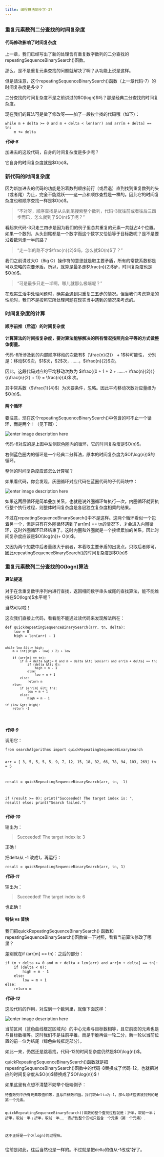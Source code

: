 ```yaml
---
title: 编程算法同步学-37
---
```

<article id="topicContainer" class="column_content"><h2 class="topic_title"></h2><div><h3 id="">重复元素数列二分查找的时间复杂度</h3>
<h4 id="-1">代码修改影响了时间复杂度</h4>
<p>上一章，我们已经写出了新的处理含有重复数字数列的二分查找的repeatingSequenceBinarySearch()函数。</p>
<p>那么，是不是重复元素查找的问题就解决了啊？从功能上说是这样。</p>
<p>但是请注意，这个repeatingSequenceBinarySearch()函数（上一章代码-7）的时间复杂度是多少？</p>
<p>二分查找的时间复杂度不是之前讲过的$O(logn)$吗？那是经典二分查找的时间复杂度。</p>
<p>现在我们的算法可是做了修改呀——加了一段挨个找的代码哦（如下）：</p>
<pre><code>while m + delta &gt;= 0 and m + delta &lt; len(arr) and arr[m + delta] == tn:
    m += delta  
</code></pre>
<p><strong><em>代码-8</em></strong></p>
<p>加进去的这段代码，自身的时间复杂度是多少呢？</p>
<p>它自身的时间复杂度就是$O(n)$。</p>
<h3 id="-2">新代码的时间复杂度</h3>
<p>因为新加进去的代码的功能是沿着数列顺序前行（或后退）直到找到重复数列的头（或者尾）为止，完全不能跳跃——这一点和顺序查找是一样的。因此它的时间复杂度也和顺序查找一样是$O(n)$。</p>
<blockquote>
  <p>“不对呀，顺序查找是从头到尾搜索整个数列，代码-3就往前或者往后三四步而已，怎么就到了$O(n)$了呢？”</p>
</blockquote>
<p>看起来代码-3只走三四步是因为我们的例子里总共重复的元素一共就占4个位置。如果一个数列，从头到尾都是一个数字而这个数字又恰恰等于目标数呢？是不是要沿着数列走一半的路？</p>
<blockquote>
  <p>“走一半的路不才$\frac{n}{2}$吗，怎么就$O(n)$了？”</p>
</blockquote>
<p>我们之前讲过大O（Big O）操作符的意思就是取主要矛盾，所有的常数系数都是可以忽略的次要矛盾，所以，就算是最多走$\frac{n}{2}$步，时间复杂度也是$O(n)$。</p>
<blockquote>
  <p>“可是最多只走一半啊，哪儿就那么极端呢？”</p>
</blockquote>
<p>在现实生活中处理问题时，确实会遇到只重复三五步的情况。但当我们考虑算法的性能时，我们不是按照它所处理问题在现实当中遇到的情况来考虑的。</p>
<h3 id="-3">时间复杂度的计算</h3>
<h4 id="-4">顺序前推（后退）的时间复杂度</h4>
<p><strong>计算算法的时间按复杂度，要对算法能够解决的所有情况按照完全平等的方式做整体衡量。</strong></p>
<p>代码-8所涉及到的内部顺序移动的次数有$（\frac{n}{2}） + 1$种可能性， 分别是：移动$0$次，$1$次，$2$次，……，$\frac{n}{2}$次。</p>
<p>因此，这段代码对应的平均移动次数为 $\frac{(0 + 1 + 2 + ……+ \frac{n}{2}）}{(\frac{n}{2} + 1)}  = \frac{n}{4}$ 次。</p>
<p>其中常系数（$\frac{1}{4}$）为次要条件，忽略。因此平均移动次数对应量级为$O(n)$。</p>
<h4 id="-5">两个循环</h4>
<p>要注意，现在这个repeatingSequenceBinarySearch()中包含的可不止一个循环，而是两个！（见下图）：</p>
<p><img src="https://images.gitbook.cn/794f54e0-a472-11e9-8ad4-eb0f3d064322" alt="enter image description here" /></p>
<p>代码-8对应的是上图中左侧灰色圈内的循环，它的时间复杂度是$O(n)$。</p>
<p>右侧蓝色圈内的循环是一个经典二分算法，原本的时间复杂度为$O(\log{n})$的循环。</p>
<p>整体的时间复杂度应该怎么计算呢？</p>
<p>如果看代码，你会发现，灰圈循环对应代码在蓝圈代码的子代码块中：</p>
<p><img src="https://images.gitbook.cn/6061d790-a473-11e9-b802-f18daf16e87f" alt="enter image description here" /></p>
<p>如果这两层循环是简单叠加关系，也就是说外圈循环每执行一次，内圈循环就要执行整个执行过程，则整体时间复杂度是各层独立复杂度相乘的结果。</p>
<p>不过在repeatingSequenceBinarySearch()中不是这样。这两个循环看似一个包着另一个，但是只有在外圈循环遇到了arr[m] == tn的情况下，才会进入内圈循环，这时外圈循环已经结束了。这时内圈和外圈就是一个接续累加的关系，因此时间复杂度应该是$O(\log{n})+ O(n)$。</p>
<p>又因为两个加数中后者量级大于前者，本着取主要矛盾的出发点，只取后者即可。因此repeatingSequenceBinarySearch()的时间复杂度是$O(n)$</p>
<h3 id="ologn">重复元素数列二分查找的O(logn)算法</h3>
<h4 id="-6">算法提速</h4>
<p>对于在含重复数字序列内进行查找，返回相同数字串头或尾的查找算法，能不能维持在$O(logn)$水平呢？</p>
<p>当然可以啦！</p>
<p>这次我们直接上代码，看看能不能通过读代码来发现解法所在：</p>
<pre><code>def quickRepeatingSequenceBinarySearch(arr, tn, delta):
    low = 0
    high = len(arr) - 1

    while low &lt;= high:
        m = int((high - low) / 2) + low

        if (arr[m] == tn):
            if m + delta &gt;= 0 and m + delta &lt; len(arr) and arr[m + delta] == tn:
                if (delta &lt; 0):
                    high = m - 1
                else:
                    low = m + 1
            else:
                return m                
        else:
            if (arr[m] &lt; tn):
                low = m + 1
            else:
                high = m - 1

    if (low &gt; high):
        return -1
</code></pre>
<p><strong><em>代码-9</em></strong></p>
<p>调用它：</p>
<pre><code>from searchAlgorithms import quickRepeatingSequenceBinarySearch

arr = [ 3, 5, 5, 5, 5, 9, 7, 12, 15, 18, 32, 66, 78, 94, 103, 269]
tn = 5

result = quickRepeatingSequenceBinarySearch(arr, tn, -1)

if (result &gt;= 0):
    print("Succeeded! The target index is: ", result)
else:
    print("Search failed.")
</code></pre>
<p><strong><em>代码-10</em></strong></p>
<p>输出为：</p>
<blockquote>
  <p>Succeeded! The target index is:  3</p>
</blockquote>
<p>正确！</p>
<p>把delta从 -1 改成1，再运行：</p>
<pre><code>result = quickRepeatingSequenceBinarySearch(arr, tn, 1)
</code></pre>
<p><strong><em>代码-11</em></strong></p>
<p>输出为：</p>
<blockquote>
  <p>Succeeded! The target index is:  6</p>
</blockquote>
<p>也正确！</p>
<h4 id="vs">特快 vs 普快</h4>
<p>我们把quickRepeatingSequenceBinarySearch() 函数和repeatingSequenceBinarySearch()函数做一下对照，看看当前算法修改了哪里？</p>
<p>差别就在if (arr[m] == tn)：之后的部分：</p>
<pre><code>if (m + delta &gt;= 0 and m + delta &lt; len(arr) and arr[m + delta] == tn):
    if (delta &lt; 0):
        high = m - 1
    else:
        low = m + 1
else:
    return m                
</code></pre>
<p><strong><em>代码-12</em></strong></p>
<p>这段代码的作用，对应到一个数列里，就像下面这样：</p>
<p><img src="https://images.gitbook.cn/db737970-9cc1-11e9-8f1a-796898d8df1a" alt="enter image description here" /> </p>
<p>当前区间（蓝色曲线框定区域内）的中心元素与目标数相等，且它前面的元素也是与目标数相等。这时我们不是往前平推，而是干脆再做一轮二分，新一轮以当前位置的前一位为结尾（绿色曲线框定部分）。</p>
<p>如此一来，仍然还是跳着找，代码-12的时间复杂度仍然是$O(\log{n})$。</p>
<p>quickRepeatingSequenceBinarySearch()函数就是把repeatingSequenceBinarySearch()函数中的代码-8替换成了代码-12，也就把对应的时间复杂度从$O(n)$替换成了$O(\log{n})$！</p>
<p>如果这里有点想不清楚不妨举个极端例子：</p>
<pre><code>待查数列中所有元素取值相等，且与目标数相当。我们取delta为-1，那么最终应该被找到的是第一个元素。

quickRepeatingSequenceBinarySearch()函数的整个查找过程就是：折半，取前一半；折半，取前一半；折半，取前一半……一直折到整个区域只包含一个元素（第一个元素）.

这不正好是一个O(logn)的过程嘛。
</code></pre>
<p>往前是如此，往后当然也是一样的。不过就是把delta的值从-1改成1好了。</p></div></article>